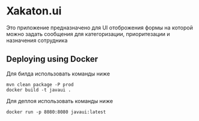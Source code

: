 # Xakaton.ui

Это приложение предназначено для UI отоброжения формы на которой можно задать сообщения для категоризации, приоритезации и назначения сотрудника


## Deploying using Docker

Для билда использовать команды ниже

```
mvn clean package -P prod
docker build -t javaui .
```

Для деплоя использовать команды ниже
```
docker run -p 8080:8080 javaui:latest
```
